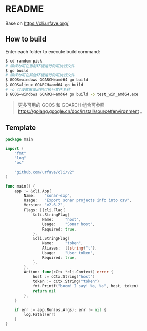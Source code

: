 README
======

Base on https://cli.urfave.org/

How to build
------------

Enter each folder to execute build command:

```bash
$ cd random-pick
# 编译为可在当前环境运行的可执行文件
$ go build
# 编译为可在其他环境运行的可执行文件
$ GOOS=windows GOARCH=amd64 go build
$ GOOS=linux GOARCH=amd64 go build
# -o 可设置编译出的可执行文件名称
$ GOOS=windows GOARCH=amd64 go build -o test_win_amd64.exe
```

> 更多可用的 GOOS 和 GOARCH 组合可参照 https://golang.google.cn/doc/install/source#environment 。

Template
--------

```go
package main

import (
	"fmt"
	"log"
	"os"

	"github.com/urfave/cli/v2"
)

func main() {
	app := &cli.App{
		Name:    "sonar-exp",
		Usage:   "Export sonar projects info into csv",
		Version: "v2.6.2",
		Flags: []cli.Flag{
			&cli.StringFlag{
				Name:     "host",
				Usage:    "Sonar host",
				Required: true,
			},
			&cli.StringFlag{
				Name:     "token",
				Aliases:  []string{"t"},
				Usage:    "User token",
				Required: true,
			},
		},
		Action: func(cCtx *cli.Context) error {
			host := cCtx.String("host")
			token := cCtx.String("token")
			fmt.Printf("boom! I say! %s, %s", host, token)
			return nil
		},
	}

	if err := app.Run(os.Args); err != nil {
		log.Fatal(err)
	}
}
```